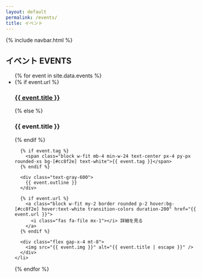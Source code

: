 ```yaml
---
layout: default
permalink: /events/
title: イベント
---
```

{% include navbar.html %}

<h2 class="text-4xl text-center mb-8 mt-30 xl:mt-15">
  イベント
  <span class="block mt-5 text-2xl">EVENTS</span>
</h2>

<ul class="max-w-7xl mx-auto mb-8 px-4 sm:px-8 flex flex-wrap justify-between gap-y-16">
  {% for event in site.data.events %}
    <li class="w-full md:w-[47%] rounded-xl">
      {% if event.url %}
        <a href="{{ event.url }}">
          <h3 class="text-2xl mb-2 hover:text-[#cc8f2e] transition-colors duration-200">{{ event.title }}</h3>
        </a>
      {% else %}
        <h3 class="text-2xl mb-2">{{ event.title }}</h3>
      {% endif %}

      {% if event.tag %}
        <span class="block w-fit mb-4 min-w-24 text-center px-4 py-px rounded-xs bg-[#cc8f2e] text-white">{{ event.tag }}</span>
      {% endif %}

      <div class="text-gray-600">
        {{ event.outline }}
      </div>

      {% if event.url %}
        <a class="block w-fit my-2 border rounded p-2 hover:bg-[#cc8f2e] hover:text-white transition-colors duration-200" href="{{ event.url }}">
          <i class="fas fa-file mx-1"></i> 詳細を見る
        </a>
      {% endif %}

      <div class="flex gap-x-4 mt-8">
        <img src="{{ event.img }}" alt="{{ event.title | escape }}" />
      </div>
    </li>
  {% endfor %}
</ul>
